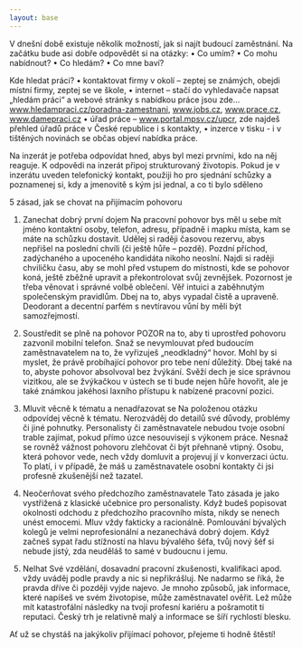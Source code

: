```yaml
---
layout: base
---
```


V dnešní době existuje několik možností, jak si najít budoucí zaměstnání. Na začátku bude asi dobře odpovědět si na otázky:
•	Co umím?
•	Co mohu nabídnout?
•	Co hledám?
•	Co mne baví?

Kde hledat práci?
•	kontaktovat firmy v okolí – zeptej se známých, obejdi místní firmy, zeptej se ve škole,
•	internet – stačí do vyhledavače napsat „hledám práci“ a webové stránky s nabídkou práce jsou zde… www.hledampraci.cz/poradna-zamestnani, www.jobs.cz, www.prace.cz, www.damepraci.cz
•	úřad práce – www.portal.mpsv.cz/upcr, zde najdeš přehled úřadů práce v České republice i s kontakty,
•	inzerce v tisku - i v tištěných novinách se občas objeví nabídka práce.

Na inzerát je potřeba odpovídat hned, abys byl mezi prvními, kdo na něj reaguje.
K odpovědi na inzerát připoj strukturovaný životopis. Pokud je v inzerátu uveden telefonický kontakt, použiji ho pro sjednání schůzky a poznamenej si, kdy a jmenovitě s kým jsi jednal, a co ti bylo sděleno

5 zásad, jak se chovat na přijímacím pohovoru

1. Zanechat dobrý první dojem
Na pracovní pohovor bys měl u sebe mít jméno kontaktní osoby, telefon, adresu, případně i mapku místa, kam se máte na schůzku dostavit. Udělej si raději časovou rezervu, abys nepřišel na poslední chvíli (či ještě hůře – pozdě). Pozdní příchod, zadýchaného a upoceného kandidáta nikoho neoslní. Najdi si raději chviličku času, aby se mohl před vstupem do místnosti, kde se pohovor koná, ještě zběžně upravit a překontrolovat svůj zevnějšek. Pozornost je třeba věnovat i správné volbě oblečení. Věř intuici a zaběhnutým společenským pravidlům. Dbej na to, abys vypadal čistě a upraveně. Deodorant a decentní parfém s nevtíravou vůní by měli být samozřejmostí.

2. Soustředit se plně na pohovor
POZOR na to, aby ti uprostřed pohovoru zazvonil mobilní telefon. Snaž se nevymlouvat před budoucím zaměstnavatelem na to, že vyřizuješ „neodkladný“ hovor. Mohl by si myslet, že právě probíhající pohovor pro tebe není důležitý. Dbej také na to, abyste pohovor absolvoval bez žvýkání. Svěží dech je sice správnou vizitkou, ale se žvýkačkou v ústech se ti bude nejen hůře hovořit, ale je také známkou jakéhosi laxního přístupu k nabízené pracovní pozici.

3. Mluvit věcně k tématu a nenadřazovat se
Na položenou otázku odpovídej věcně k tématu. Nerozváděj do detailů své důvody, problémy či jiné pohnutky. Personalisty či zaměstnavatele nebudou tvoje osobní trable zajímat, pokud přímo úzce nesouvisejí s výkonem práce. Nesnaž se rovněž vážnost pohovoru zlehčovat či být přehnaně vtipný. Osobu, která pohovor vede, nech vždy domluvit a projevuj jí v konverzaci úctu. To platí, i v případě, že máš u zaměstnavatele osobní kontakty či jsi profesně zkušenější než tazatel.

4. Neočerňovat svého předchozího zaměstnavatele
Tato zásada je jako vystřižená z klasické učebnice pro personalisty. Když budeš popisovat okolnosti odchodu z předchozího pracovního místa, nikdy se nenech unést emocemi. Mluv vždy fakticky a racionálně. Pomlouvání bývalých kolegů je velmi neprofesionální a nezanechává dobrý dojem. Když začneš sypat řadu stížností na hlavu bývalého šéfa, tvůj nový šéf si nebude jistý, zda neuděláš to samé v budoucnu i jemu.

5. Nelhat
Své vzdělání, dosavadní pracovní zkušenosti, kvalifikaci apod. vždy uváděj podle pravdy a nic si nepřikrášluj. Ne nadarmo se říká, že pravda dříve či později vyjde najevo. Je mnoho způsobů, jak informace, které napíšeš ve svém životopise, může zaměstnavatel ověřit. Lež může mít katastrofální následky na tvoji profesní kariéru a pošramotit ti reputaci. Český trh je relativně malý a informace se šíří rychlostí blesku.

Ať už se chystáš na jakýkoliv přijímací pohovor, přejeme ti hodně štěstí!
